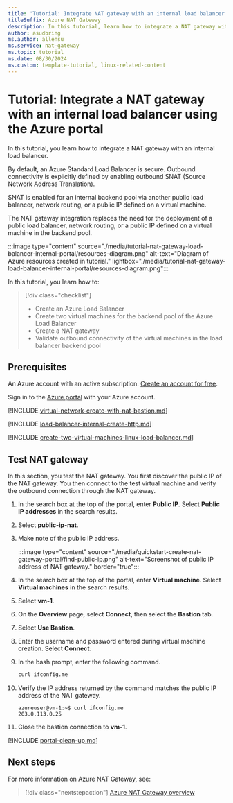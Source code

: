```yaml
---
title: 'Tutorial: Integrate NAT gateway with an internal load balancer - Azure portal'
titleSuffix: Azure NAT Gateway
description: In this tutorial, learn how to integrate a NAT gateway with an internal load Balancer using the Azure portal.
author: asudbring
ms.author: allensu
ms.service: nat-gateway
ms.topic: tutorial
ms.date: 08/30/2024
ms.custom: template-tutorial, linux-related-content
---
```


# Tutorial: Integrate a NAT gateway with an internal load balancer using the Azure portal

In this tutorial, you learn how to integrate a NAT gateway with an internal load balancer.

By default, an Azure Standard Load Balancer is secure. Outbound connectivity is explicitly defined by enabling outbound SNAT (Source Network Address Translation). 

SNAT is enabled for an internal backend pool via another public load balancer, network routing, or a public IP defined on a virtual machine.

The NAT gateway integration replaces the need for the deployment of a public load balancer, network routing, or a public IP defined on a virtual machine in the backend pool.

:::image type="content" source="./media/tutorial-nat-gateway-load-balancer-internal-portal/resources-diagram.png" alt-text="Diagram of Azure resources created in tutorial." lightbox="./media/tutorial-nat-gateway-load-balancer-internal-portal/resources-diagram.png":::

In this tutorial, you learn how to:

> [!div class="checklist"]
> * Create an Azure Load Balancer
> * Create two virtual machines for the backend pool of the Azure Load Balancer
> * Create a NAT gateway
> * Validate outbound connectivity of the virtual machines in the load balancer backend pool

## Prerequisites

An Azure account with an active subscription. [Create an account for free](https://azure.microsoft.com/free/?WT.mc_id=A261C142F).

Sign in to the [Azure portal](https://portal.azure.com) with your Azure account.

[!INCLUDE [virtual-network-create-with-nat-bastion.md](../../includes/virtual-network-create-with-nat-bastion.md)]

[!INCLUDE [load-balancer-internal-create-http.md](../../includes/load-balancer-internal-create-http.md)]

[!INCLUDE [create-two-virtual-machines-linux-load-balancer.md](../../includes/create-two-virtual-machines-linux-load-balancer.md)]

## Test NAT gateway

In this section, you test the NAT gateway. You first discover the public IP of the NAT gateway. You then connect to the test virtual machine and verify the outbound connection through the NAT gateway.
    
1. In the search box at the top of the portal, enter **Public IP**. Select **Public IP addresses** in the search results.

1. Select **public-ip-nat**.

1. Make note of the public IP address.

    :::image type="content" source="./media/quickstart-create-nat-gateway-portal/find-public-ip.png" alt-text="Screenshot of public IP address of NAT gateway." border="true":::

1. In the search box at the top of the portal, enter **Virtual machine**. Select **Virtual machines** in the search results.

1. Select **vm-1**.

1. On the **Overview** page, select **Connect**, then select the **Bastion** tab.

1. Select **Use Bastion**.

1. Enter the username and password entered during virtual machine creation. Select **Connect**.

1. In the bash prompt, enter the following command.

    ```bash
    curl ifconfig.me
    ```

1. Verify the IP address returned by the command matches the public IP address of the NAT gateway.

    ```output
    azureuser@vm-1:~$ curl ifconfig.me
    203.0.113.0.25
    ```

1. Close the bastion connection to **vm-1**.

[!INCLUDE [portal-clean-up.md](~/reusable-content/ce-skilling/azure/includes/portal-clean-up.md)]

## Next steps

For more information on Azure NAT Gateway, see:
> [!div class="nextstepaction"]
> [Azure NAT Gateway overview](nat-overview.md)
